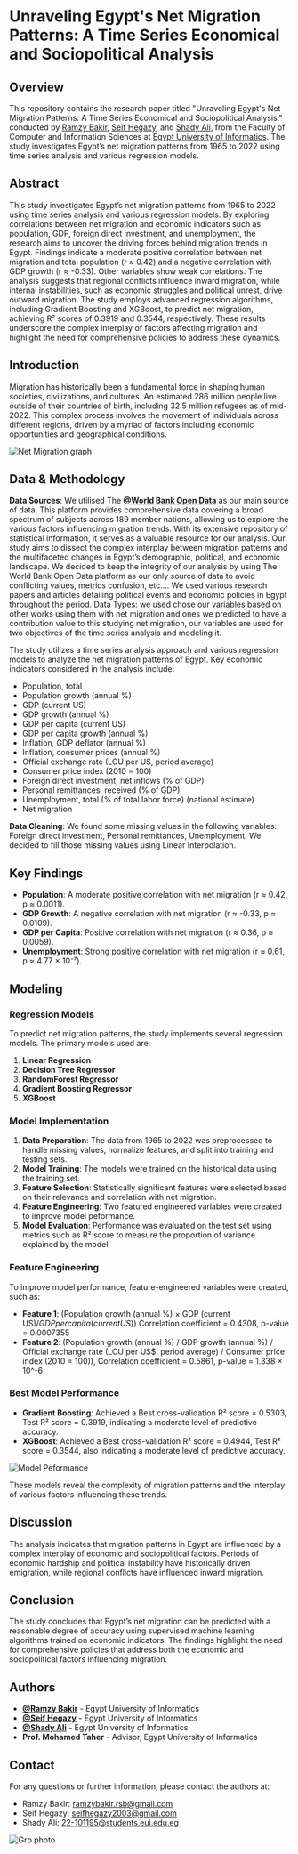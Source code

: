 # Unraveling Egypt's Net Migration Patterns: A Time Series Economical and Sociopolitical Analysis

## Overview

This repository contains the research paper titled "Unraveling Egypt's Net Migration Patterns: A Time Series Economical and Sociopolitical Analysis," conducted by [Ramzy Bakir](https://www.linkedin.com/in/ramzy-bakir), [Seif Hegazy](https://www.linkedin.com/in/seif-hegazy-bb6002223/), and [Shady Ali](https://www.linkedin.com/in/shady-ali/), from the Faculty of Computer and Information Sciences at [Egypt University of Informatics](https://eui.edu.eg/). The study investigates Egypt’s net migration patterns from 1965 to 2022 using time series analysis and various regression models.

## Abstract

This study investigates Egypt’s net migration patterns from 1965 to 2022 using time series analysis and various regression models. By exploring correlations between net migration and economic indicators such as population, GDP, foreign direct investment, and unemployment, the research aims to uncover the driving forces behind migration trends in Egypt. Findings indicate a moderate positive correlation between net migration and total population (r ≈ 0.42) and a negative correlation with GDP growth (r ≈ -0.33). Other variables show weak correlations. The analysis suggests that regional conflicts influence inward migration, while internal instabilities, such as economic struggles and political unrest, drive outward migration. The study employs advanced regression algorithms, including Gradient Boosting and XGBoost, to predict net migration, achieving R² scores of 0.3919 and 0.3544, respectively. These results underscore the complex interplay of factors affecting migration and highlight the need for comprehensive policies to address these dynamics.

## Introduction

Migration has historically been a fundamental force in shaping human societies, civilizations, and cultures. An estimated 286 million people live outside of their countries of birth, including 32.5 million refugees as of mid-2022. This complex process involves the movement of individuals across different regions, driven by a myriad of factors including economic opportunities and geographical conditions.

![Net Migration graph](13.png)

## Data & Methodology

**Data Sources**: We utilised The [**@World Bank Open Data**](https://data.worldbank.org/) as our main source of data. This platform provides comprehensive data covering a broad spectrum of subjects across 189 member nations, allowing us to explore the various factors influencing migration trends. With its extensive repository of statistical information, it serves as a valuable resource for our analysis. Our study aims to dissect the complex interplay between migration patterns and the multifaceted changes in Egypt’s demographic, political, and economic landscape. We decided to keep the integrity of our analysis by using The World Bank Open Data platform as our only source of data to avoid conflicting values, metrics confusion, etc.... We used various research papers and articles detailing political events and economic policies in Egypt throughout the period. Data Types: we used chose our variables based on other works using them with net migration and ones we predicted to have a contribution value to this studying net migration, our variables are used for two objectives of the time series analysis and modeling it.

The study utilizes a time series analysis approach and various regression models to analyze the net migration patterns of Egypt. Key economic indicators considered in the analysis include:

- Population, total
- Population growth (annual %)
- GDP (current US)
- GDP growth (annual %)
- GDP per capita (current US)
- GDP per capita growth (annual %)
- Inflation, GDP deflator (annual %)
- Inflation, consumer prices (annual %)
- Official exchange rate (LCU per US, period average)
- Consumer price index (2010 = 100)
- Foreign direct investment, net inflows (% of GDP)
- Personal remittances, received (% of GDP)
- Unemployment, total (% of total labor force) (national estimate)
- Net migration

**Data Cleaning**: We found some missing values in the following variables: Foreign direct investment, Personal remittances, Unemployment. We decided to fill those missing values using Linear Interpolation.

## Key Findings

- **Population**: A moderate positive correlation with net migration (r ≈ 0.42, p ≈ 0.0011).
- **GDP Growth**: A negative correlation with net migration (r ≈ -0.33, p ≈ 0.0109).
- **GDP per Capita**: Positive correlation with net migration (r ≈ 0.36, p ≈ 0.0059).
- **Unemployment**: Strong positive correlation with net migration (r ≈ 0.61, p ≈ 4.77 × 10⁻⁷).

## Modeling

### Regression Models

To predict net migration patterns, the study implements several regression models. The primary models used are:
1. **Linear Regression**
2. **Decision Tree Regressor**
3. **RandomForest Regressor**
4. **Gradient Boosting Regressor**
5. **XGBoost**


### Model Implementation

1. **Data Preparation**: The data from 1965 to 2022 was preprocessed to handle missing values, normalize features, and split into training and testing sets.
2. **Model Training**: The models were trained on the historical data using the training set.
3. **Feature Selection**: Statistically significant features were selected based on their relevance and correlation with net migration.
4. **Feature Engineering**: Two featured engineered variables were created to improve model peformance.
5. **Model Evaluation**: Performance was evaluated on the test set using metrics such as R² score to measure the proportion of variance explained by the model.

### Feature Engineering
To improve model performance, feature-engineered variables were created, such as:

- **Feature 1**: (Population growth (annual %) × GDP (current US$) / GDP per capita (current US$)) Correlation coefficient = 0.4308, p-value = 0.0007355
- **Feature 2**: (Population growth (annual %) / GDP growth (annual %) / Official exchange rate (LCU per US$, period average) / Consumer price index (2010 = 100)), Correlation coefficient = 0.5861, p-value = 1.338 × 10^-6

### Best Model Performance

- **Gradient Boosting**: Achieved a Best cross-validation R² score = 0.5303, Test R² score = 0.3919, indicating a moderate level of predictive accuracy.
- **XGBoost**: Achieved a Best cross-validation R² score = 0.4944, Test R² score = 0.3544, also indicating a moderate level of predictive accuracy.

![Model Peformance](Results.jpg)

These models reveal the complexity of migration patterns and the interplay of various factors influencing these trends.

## Discussion

The analysis indicates that migration patterns in Egypt are influenced by a complex interplay of economic and sociopolitical factors. Periods of economic hardship and political instability have historically driven emigration, while regional conflicts have influenced inward migration.

## Conclusion

The study concludes that Egypt’s net migration can be predicted with a reasonable degree of accuracy using supervised machine learning algorithms trained on economic indicators. The findings highlight the need for comprehensive policies that address both the economic and sociopolitical factors influencing migration.

## Authors


- [**@Ramzy Bakir**](https://github.com/RamzyBakir) - Egypt University of Informatics
- [**@Seif Hegazy**]() - Egypt University of Informatics
- [**@Shady Ali**](https://github.com/SHIXOOM) - Egypt University of Informatics
- **Prof. Mohamed Taher** - Advisor, Egypt University of Informatics

## Contact

For any questions or further information, please contact the authors at:

- Ramzy Bakir: ramzybakir.rsb@gmail.com
- Seif Hegazy: seifhegazy2003@gmail.com
- Shady Ali: 22-101195@students.eui.edu.eg


![Grp photo](GRPpic.jpg)

